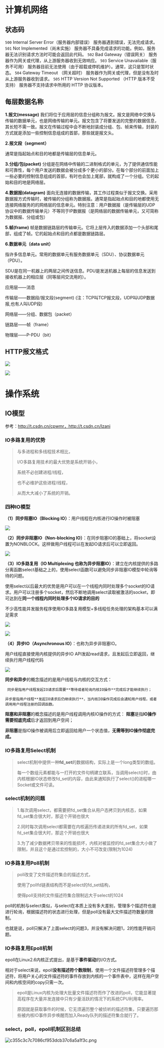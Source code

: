 # 计算机网络



## 状态码

`500` Internal Server Error（服务器内部错误） 服务器遇到错误，无法完成请求。 
`501` Not Implemented（尚未实施） 服务器不具备完成请求的功能。例如，服务器无法识别请求方法时可能会返回此代码。 
`502` Bad Gateway（错误网关） 服务器作为网关或代理，从上游服务器收到无效响应。 
`503` Service Unavailable（服务不可用） 服务器目前无法使用（由于超载或停机维护）。通常，这只是暂时状态。 
`504` Gateway Timeout （网关超时） 服务器作为网关或代理，但是没有及时从上游服务器收到请求。 
`505` HTTP Version Not Supported （HTTP 版本不受支持） 服务器不支持请求中所用的 HTTP 协议版本。



## 每层数据名称

**1.报文(message)**
我们将位于应用层的信息分组称为报文。报文是网络中交换与传输的数据单元，也是网络传输的单元。报文包含了将要发送的完整的数据信息，其长短不需一致。报文在传输过程中会不断地封装成分组、包、帧来传输，封装的方式就是添加一些控制信息组成的首部，那些就是报文头。

**2.报文段（segment）**

通常是指起始点和目的地都是传输层的信息单元。

**3.分组/包(packet)**
分组是在网络中传输的二进制格式的单元，为了提供通信性能和可靠性，每个用户发送的数据会被分成多个更小的部分。在每个部分的前面加上一些必要的控制信息组成的首部，有时也会加上尾部，就构成了一个分组。它的起始和目的地是网络层。

**4.数据报(datagram)**
面向无连接的数据传输，其工作过程类似于报文交换。采用数据报方式传输时，被传输的分组称为数据报。通常是指起始点和目的地都使用无连接网络服务的的网络层的信息单元。特别注意：用户数据报（是传输层的UDP协议中的数据传输单元）不等同于IP数据报（是网络层的数据传输单元，又可简称为数据报、分组或包）

**5.帧(frame)**
帧是数据链路层的传输单元。它将上层传入的数据添加一个头部和尾部，组成了帧。它的起始点和目的点都是数据链路层。

**6.数据单元（data unit）**

指许多信息单元。常用的数据单元有服务数据单元（SDU）、协议数据单元（PDU）。

SDU是在同一机器上的两层之间传送信息。PDU是发送机器上每层的信息发送到接收机器上的相应层（同等层间交流用的）。

 

应用层——消息

传输层——数据段/报文段(segment) (注：TCP叫TCP报文段，UDP叫UDP数据报,也有人叫UDP段)

网络层——分组、数据包（packet）

链路层——帧（frame）

物理层——P-PDU（bit）



## HTTP报文格式

![](img\basic\70)

![](img\basic\031412125594295.png)







# 操作系统



## IO模型

参考：http://t.csdn.cn/cpwmr，http://t.csdn.cn/Izani

### IO多路复用的优势

> 与多进程和多线程技术相比，
>
> I/O多路复用技术的最大优势是系统开销小，
>
> 系统不必创建进程/线程，
>
> 也不必维护这些进程/线程，
>
> 从而大大减小了系统的开销。



### 四种IO模型

**（1）同步阻塞IO（Blocking IO）**：用户线程在内核进行IO操作时被阻塞

![](img/basic/142330286789443.png)

**（2）同步非阻塞IO（Non-blocking IO）**：在同步阻塞IO的基础上，将socket设置为NONBLOCK。这样做用户线程可以在发起IO请求后可以立即返回。

![](img/basic/142332004602984.png)

**（3）IO多路复用（IO Multiplexing 也称为异步阻塞IO）**：建立在内核提供的多路分离函数select基础之上的，使用select函数可以避免同步非阻塞IO模型中轮询等待的问题。

使用select以后最大的优势是用户可以在一个线程内同时处理多个socket的IO请求。用户可以注册多个socket，然后不断地调用select读取被激活的socket，即可达到在**同一个线程内同时处理多个IO请求的目的**

不少高性能并发服务程序使用IO多路复用模型+多线程任务处理的架构基本可以满足需求

![](img/basic/142332187256396.png)

![](img/basic/142333254136604.png)

**（4）异步IO（Asynchronous IO）**：也称为异步非阻塞IO。

用户线程直接使用内核提供的异步IO API发起read请求，且发起后立即返回，继续执行用户线程代码

![](img/basic/142333511475767.png)



**同步和异步**的概念描述的是用户线程与内核的交互方式：

 	 同步是指用户线程发起IO请求后需要**等待或者轮询内核IO操作**完成后才能继续执行；
 	
 	异步是指用户线程**发起IO请求后仍继续执行**，当内核IO操作完成后会通知用户线程，或者调用用户线程注册的回调函数。

**阻塞和非阻塞**的概念描述的是用户线程调用内核IO操作的方式：		**阻塞**是指**IO操作需要彻底完成**后才返回到用户空间；

​		**非阻塞**是指IO操作被调用后立即返回给用户一个状态值，**无需等到IO操作彻底完成。**



### IO多路复用Select机制

> select机制中提供一种**fd_set**的数据结构，实际上是一个long类型的数组。
>
> 每一个数组元素都能与一打开的文件句柄建立联系，当调用select()时，由内核根据IO状态修改fd_set的内容，由此来通知执行了select()的进程哪一Socket或文件可读。

### select机制的问题

> 1.每次调用select，都需要把fd_set集合从用户态拷贝到内核态，如果fd_set集合很大时，那这个开销也很大
>
> 2.同时每次调用select都需要在内核遍历传递进来的所有fd_set，如果fd_set集合很大时，那这个开销也很大
>
> 3.为了减少数据拷贝带来的性能损坏，内核对被监控的fd_set集合大小做了限制，并且这个是通过宏控制的，大小不可改变(限制为1024)

### IO多路复用Poll机制

> poll改变了文件描述符集合的描述方式，
>
> 使用了pollfd链表结构而不是select的fd_set结构，
>
> 使得poll支持的文件描述符集合限制远大于select的1024

poll的机制与select类似，与select在本质上没有多大差别，管理多个描述符也是进行轮询，根据描述符的状态进行处理，但是poll没有最大文件描述符数量的限制。

也就是说，poll只解决了上面select的问题3，并没有解决问题1，2的性能开销问题。

### IO多路复用Epoll机制

epoll在Linux2.6内核正式提出，是基于**事件驱动**的I/O方式。

相对于select来说，epoll**没有描述符个数限制**，使用一个文件描述符管理多个描述符，将用户关心的文件描述符的事件存放到内核的一个事件表中，这样在用户空间和内核空间的copy只需一次。

> epoll是Linux内核为处理大批量文件描述符而作了改进的poll，它能显著提高程序在大量并发连接中只有少量活跃的情况下的系统CPU利用率。
>
> 原因就是获取事件的时候，它无须遍历整个被侦听的描述符集，只要遍历那些被内核IO事件异步唤醒而加入Ready队列的描述符集合就行了。

### select，poll，epoll机制区别总结

![c355c3c7c7086cf953dcb37c6a5a1f3c.png](img\basic\c355c3c7c7086cf953dcb37c6a5a1f3c.png)

